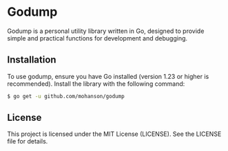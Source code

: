 # Godump

Godump is a personal utility library written in Go, designed to provide simple and practical functions for development and debugging.

## Installation

To use godump, ensure you have Go installed (version 1.23 or higher is recommended). Install the library with the following command:

```sh
$ go get -u github.com/mohanson/godump
```

## License

This project is licensed under the MIT License (LICENSE). See the LICENSE file for details.
